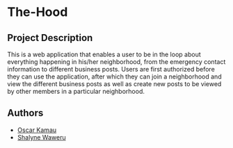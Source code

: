 # The-Hood

## Project Description
This is a web application that enables a user to be in the loop about everything happening in his/her neighborhood, from the emergency contact information to different business posts. Users are first authorized before they can use the application, after which they can join a neighborhood and view the different business posts as well as create new posts to be viewed by other members in a particular neighborhood.

## Authors
- [Oscar Kamau](https://github.com/KamauDev-maker)
- [Shalyne Waweru](https://github.com/Shalyne-Waweru)
